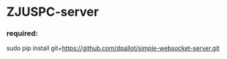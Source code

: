 # ZJUSPC-server
### required:
sudo pip install git+https://github.com/dpallot/simple-websocket-server.git